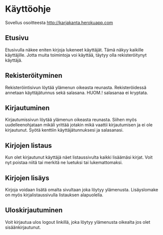 # Käyttöohje
Sovellus osoitteesta http://karjakanta.herokuapp.com

## Etusivu
Etusivulla näkee eniten kirjoja lukeneet käyttäjät. Tämä näkyy kaikille käyttäjille. Jotta muita toimintoja voi käyttää, täytyy olla rekisteröitynyt käyttäjä.

## Rekisteröityminen
Rekisteröintisivun löytää ylämenun oikeasta reunasta. Rekisteröidessä annetaan käyttäjätunnus sekä salasana. HUOM.! salasanaa ei kryptata.

## Kirjautuminen
Kirjautumissivun löytää ylämenun oikeasta reunasta. Siihen myös uudelleenohjataan mikäli yrittää jotakin mikä vaattii kirjautumisen ja ei ole kirjautunut.
Syötä kenttiin käyttäjätunnuksesi ja salasanasi.

## Kirjojen listaus
Kun olet kirjautunut käyttäjä näet listaussivulta kaikki lisäämäsi kirjat. Voit nyt poistaa niitä tai merkitä ne luetuksi tai lukemattomaksi.

## Kirjojen lisäys
Kirjoja voidaan lisätä omalta sivultaan joka löytyy ylämenusta. Lisäyslomake on myös kirjalistaussivulla listauksen alapuolella.

## Uloskirjautuminen
Voit kirjautua ulos logout linkillä, joka löytyy ylämenusta oikealta jos olet sisäänkirjautunut.

